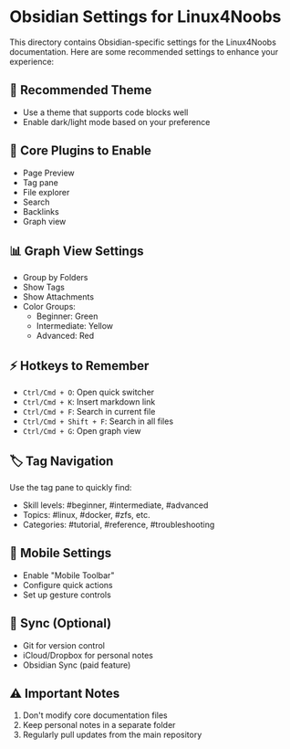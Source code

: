 # Obsidian Settings for Linux4Noobs

This directory contains Obsidian-specific settings for the Linux4Noobs documentation. Here are some recommended settings to enhance your experience:

## 🎨 Recommended Theme
- Use a theme that supports code blocks well
- Enable dark/light mode based on your preference

## 🔌 Core Plugins to Enable
- Page Preview
- Tag pane
- File explorer
- Search
- Backlinks
- Graph view

## 📊 Graph View Settings
- Group by Folders
- Show Tags
- Show Attachments
- Color Groups:
  - Beginner: Green
  - Intermediate: Yellow
  - Advanced: Red

## ⚡ Hotkeys to Remember
- `Ctrl/Cmd + O`: Open quick switcher
- `Ctrl/Cmd + K`: Insert markdown link
- `Ctrl/Cmd + F`: Search in current file
- `Ctrl/Cmd + Shift + F`: Search in all files
- `Ctrl/Cmd + G`: Open graph view

## 🏷️ Tag Navigation
Use the tag pane to quickly find:
- Skill levels: #beginner, #intermediate, #advanced
- Topics: #linux, #docker, #zfs, etc.
- Categories: #tutorial, #reference, #troubleshooting

## 📱 Mobile Settings
- Enable "Mobile Toolbar"
- Configure quick actions
- Set up gesture controls

## 💾 Sync (Optional)
- Git for version control
- iCloud/Dropbox for personal notes
- Obsidian Sync (paid feature)

## ⚠️ Important Notes
1. Don't modify core documentation files
2. Keep personal notes in a separate folder
3. Regularly pull updates from the main repository
